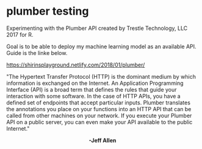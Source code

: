 # plumber testing
Experimenting with the Plumber API created by Trestle Technology, LLC 2017 for R.

Goal is to be able to deploy my machine learning model as an available API. Guide is the linke below.

https://shirinsplayground.netlify.com/2018/01/plumber/



"The Hypertext Transfer Protocol (HTTP) is the dominant medium by which information is exchanged on the Internet. An Application Programming Interface (API) is a broad term that defines the rules that guide your interaction with some software. In the case of HTTP APIs, you have a defined set of endpoints that accept particular inputs. Plumber translates the annotations you place on your functions into an HTTP API that can be called from other machines on your network. If you execute your Plumber API on a public server, you can even make your API available to the public Internet."


<b><center> -Jeff Allen </center></b>

